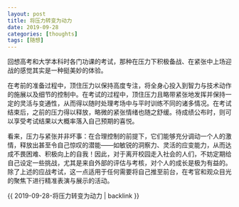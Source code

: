 ```yaml
---
layout: post
title: 将压力转变为动力
date: 2019-09-28
categories: [thoughts]
tags: [随想]
---
```


回想高考和大学本科时各门功课的考试，那种在压力下积极备战、在紧张中上场迎战的感觉其实是一种挺美妙的体验。

在考前的准备过程中，顶住压力以保持高度专注，将全身心投入到智力与技术动作的施展以及细节的控制中。在考试的过程中，顶住压力且略带紧张地发挥并保持一定的灵活与变通性，从而得以随时处理考场中与平时训练不同的诸多情况。在考试结束后，之前的压力得以释放，略微的紧张情绪也随之舒缓。待成绩公布时，则可以享受考试结果以大概率落入自己预期的喜悦。

看来，压力与紧张并非坏事：在合理控制的前提下，它们能够充分调动一个人的激情，释放出甚至令自己惊叹的潜能——如敏锐的洞察力、灵活的应变能力，从而达成不畏困难、积极向上的自我！因此，对于离开校园走入社会的人们，不妨定期给自己设定一些挑战，尤其是来自外部的评估与考核，对个人的成长是极为有益的。除了上述的应战考试，这一点适用于任何需要将自己推至前台，在考官和观众目光的聚焦下进行精准表演与展示的活动。

{{ 2019-09-28-将压力转变为动力 | backlink }}
